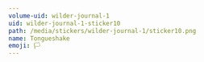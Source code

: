 ```yaml
---
volume-uid: wilder-journal-1
uid: wilder-journal-1-sticker10
path: /media/stickers/wilder-journal-1/sticker10.png
name: Tongueshake
emoji: 🏳️
---
```

